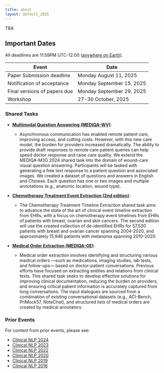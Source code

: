 ```yaml
---
title: about
layout: default_2025
--- 
```


TBA

## Important Dates

All deadlines are 11:59PM UTC-12:00 ([anywhere on Earth](https://www.timeanddate.com/time/zones/aoe)).

| Event                                               | Date                      |
| --------------------------------------------------- | ------------------------- |
| Paper Submission deadline                           | Monday August 11, 2025    |
| Notification of acceptance                          | Monday September 15, 2025 |
| Final versions of papers due                        | Monday September 29, 2025 |
| Workshop                                            | 27-30 October, 2025       |


### Shared Tasks

- [**Multimodal Question Answering (MEDIQA-WV)**](https://sites.google.com/view/mediqa-2025/mediqa-wv): 
    - Asynchronous communication has enabled remote patient care, improving access, and cutting costs. However, with this new care model, the burden for providers increased dramatically. The ability to provide draft responses to remote care patient queries can help speed doctor response and raise care quality. We extend the MEDIQA-M3G 2024 shared task into the domain of wound-care visual question answering. Participants will be tasked with generating a free text response to a patient question and associated images. We created a dataset of questions and answers in English and Chinese. Each question has one or two images and multiple annotations (e.g., anatomic location, wound type). 
  
- [**Chemotherapy Treatment Event Extraction (2nd edition)**](https://sites.google.com/view/chemotimelines2025): 
    - The Chemotherapy Treatment Timeline Extraction shared task aims to advance the state of the art of clinical event timeline extraction from EHRs, with a focus on chemotherapy event timelines from EHRs of patients with breast, ovarian and skin cancers. The second edition will use the created collection of de-identified EHRs for 57,530 patients with breast and ovarian cancer spanning 2004-2020, and approximately 15,946 patients with melanoma spanning 2010-2020. 

- [**Medical Order Extraction (MEDIQA-OE)**](https://sites.google.com/view/mediqa-2025/mediqa-oe):
    - Medical order extraction involves identifying and structuring various medical orders —such as medications, imaging studies, lab tests, and follow-ups— based on doctor-patient conversations. Previous efforts have focused on extracting entities and relations from clinical texts. This shared task seeks to develop effective solutions for improving clinical documentation, reducing the burden on providers, and ensuring critical patient information is accurately captured from long conversations. The input dialogues are sourced from a combination of existing conversational datasets (e.g., ACI-Bench, PriMock57, NoteChat), and structured lists of medical orders are created by medical annotators. 


### Prior Events

For content from prior events, please see:

- [Clinical NLP 2024](https://clinical-nlp.github.io/2024/)
- [Clinical NLP 2023](https://clinical-nlp.github.io/2023/)
- [Clinical NLP 2022](https://clinical-nlp.github.io/2022/)
- [Clinical NLP 2020](https://clinical-nlp.github.io/2020/)
- [Clinical NLP 2019](https://clinical-nlp.github.io/2019/)
- [Clinical NLP 2016](https://clinical-nlp.github.io/2016/)


<!-- ### Sponsors

<div class="row">
    <div class="col-md-4"></div>
    <div class="col-md-4">
          <img src="/images/misti_logo.png" class="img-responsive" width="50%" align="center">
    </div>
    <div class="col-md-4">
          <img src="/images/mit_critical_data_logo.png" class="img-responsive" width="50%" align="center">
    </div>
    <div class="col-md-4"></div>
</div>  -->


